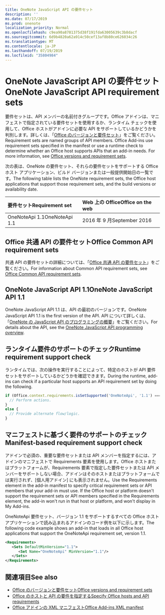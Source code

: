 ```yaml
---
title: OneNote JavaScript API の要件セット
description: ''
ms.date: 07/17/2019
ms.prod: onenote
localization_priority: Normal
ms.openlocfilehash: c9ea90a8781375d38f191fda63005639c3b8dacf
ms.sourcegitcommit: 6d9b4820a62a914c50cef13af8b80ce626034c26
ms.translationtype: MT
ms.contentlocale: ja-JP
ms.lasthandoff: 07/19/2019
ms.locfileid: "35804984"
---
```

# <a name="onenote-javascript-api-requirement-sets"></a><span data-ttu-id="b7335-102">OneNote JavaScript API の要件セット</span><span class="sxs-lookup"><span data-stu-id="b7335-102">OneNote JavaScript API requirement sets</span></span>

<span data-ttu-id="b7335-p101">要件セットは、API メンバーの名前付きグループです。Office アドインは、マニフェストで指定されている要件セットを使用するか、ランタイム チェックを使用して、Office ホストがアドインに必要な API をサポートしているかどうかを判別します。詳しくは、「[Office のバージョンと要件セット](/office/dev/add-ins/develop/office-versions-and-requirement-sets)」をご覧ください。</span><span class="sxs-lookup"><span data-stu-id="b7335-p101">Requirement sets are named groups of API members. Office Add-ins use requirement sets specified in the manifest or use a runtime check to determine whether an Office host supports APIs that an add-in needs. For more information, see [Office versions and requirement sets](/office/dev/add-ins/develop/office-versions-and-requirement-sets).</span></span>

<span data-ttu-id="b7335-106">次の表は、OneNote の要件セット、それらの要件セットをサポートする Office ホスト アプリケーション、ビルド バージョンまたは一般提供開始日の一覧です。</span><span class="sxs-lookup"><span data-stu-id="b7335-106">The following table lists the OneNote requirement sets, the Office host applications that support those requirement sets, and the build versions or availability date.</span></span>

|  <span data-ttu-id="b7335-107">要件セット</span><span class="sxs-lookup"><span data-stu-id="b7335-107">Requirement set</span></span>  |  <span data-ttu-id="b7335-108">Web 上の Office</span><span class="sxs-lookup"><span data-stu-id="b7335-108">Office on the web</span></span> |
|:-----|:-----|
| <span data-ttu-id="b7335-109">OneNoteApi 1.1</span><span class="sxs-lookup"><span data-stu-id="b7335-109">OneNoteApi 1.1</span></span>  | <span data-ttu-id="b7335-110">2016 年 9 月</span><span class="sxs-lookup"><span data-stu-id="b7335-110">September 2016</span></span> |  

## <a name="office-common-api-requirement-sets"></a><span data-ttu-id="b7335-111">Office 共通 API の要件セット</span><span class="sxs-lookup"><span data-stu-id="b7335-111">Office Common API requirement sets</span></span>

<span data-ttu-id="b7335-112">共通 API の要件セットの詳細については、「[Office 共通 API の要件セット](office-add-in-requirement-sets.md)」をご覧ください。</span><span class="sxs-lookup"><span data-stu-id="b7335-112">For information about Common API requirement sets, see [Office Common API requirement sets](office-add-in-requirement-sets.md).</span></span>

## <a name="onenote-javascript-api-11"></a><span data-ttu-id="b7335-113">OneNote JavaScript API 1.1</span><span class="sxs-lookup"><span data-stu-id="b7335-113">OneNote JavaScript API 1.1</span></span>

<span data-ttu-id="b7335-114">OneNote JavaScript API 1.1 は、API の最初のバージョンです。</span><span class="sxs-lookup"><span data-stu-id="b7335-114">OneNote JavaScript API 1.1 is the first version of the API.</span></span> <span data-ttu-id="b7335-115">API について詳しくは、「[OneNote の JavaScript API のプログラミングの概要](/office/dev/add-ins/onenote/onenote-add-ins-programming-overview)」をご覧ください。</span><span class="sxs-lookup"><span data-stu-id="b7335-115">For details about the API, see the [OneNote JavaScript API programming overview](/office/dev/add-ins/onenote/onenote-add-ins-programming-overview).</span></span>

## <a name="runtime-requirement-support-check"></a><span data-ttu-id="b7335-116">ランタイム要件のサポートのチェック</span><span class="sxs-lookup"><span data-stu-id="b7335-116">Runtime requirement support check</span></span>

<span data-ttu-id="b7335-117">ランタイムでは、次の操作を実行することによって、特定のホストが API 要件セットをサポートしているかどうかを確認できます。</span><span class="sxs-lookup"><span data-stu-id="b7335-117">During the runtime, add-ins can check if a particular host supports an API requirement set by doing the following.</span></span>

```js
if (Office.context.requirements.isSetSupported('OneNoteApi', '1.1') === true) {
  // Perform actions.
}
else {
  // Provide alternate flow/logic.
}
```

## <a name="manifest-based-requirement-support-check"></a><span data-ttu-id="b7335-118">マニフェストに基づく要件のサポートのチェック</span><span class="sxs-lookup"><span data-stu-id="b7335-118">Manifest-based requirement support check</span></span>

<span data-ttu-id="b7335-p103">アドインで必須の、重要な要件セットまたは API メンバーを指定するには、アドインのマニフェストで Requirements 要素を使用します。Office ホストまたはプラットフォームが、Requirements 要素で指定した要件セットまたは API メンバーをサポートしない場合、アドインはそのホストまたはプラットフォームでは実行されず、[個人用アドイン] にも表示されません。</span><span class="sxs-lookup"><span data-stu-id="b7335-p103">Use the Requirements element in the add-in manifest to specify critical requirement sets or API members that your add-in must use. If the Office host or platform doesn't support the requirement sets or API members specified in the Requirements element, the add-in won't run in that host or platform, and won't display in My Add-ins.</span></span>

<span data-ttu-id="b7335-121">OneNoteApi 要件セット、バージョン 1.1 をサポートするすべての Office ホスト アプリケーションで読み込まれるアドインのコード例を以下に示します。</span><span class="sxs-lookup"><span data-stu-id="b7335-121">The following code example shows an add-in that loads in all Office host applications that support the OneNoteApi requirement set, version 1.1.</span></span>

```xml
<Requirements>
   <Sets DefaultMinVersion="1.1">
      <Set Name="OneNoteApi" MinVersion="1.1"/>
   </Sets>
</Requirements>
```

## <a name="see-also"></a><span data-ttu-id="b7335-122">関連項目</span><span class="sxs-lookup"><span data-stu-id="b7335-122">See also</span></span>

- [<span data-ttu-id="b7335-123">Office のバージョンと要件セット</span><span class="sxs-lookup"><span data-stu-id="b7335-123">Office versions and requirement sets</span></span>](/office/dev/add-ins/develop/office-versions-and-requirement-sets)
- [<span data-ttu-id="b7335-124">Office のホストと API の要件を指定する</span><span class="sxs-lookup"><span data-stu-id="b7335-124">Specify Office hosts and API requirements</span></span>](/office/dev/add-ins/develop/specify-office-hosts-and-api-requirements)
- [<span data-ttu-id="b7335-125">Office アドインの XML マニフェスト</span><span class="sxs-lookup"><span data-stu-id="b7335-125">Office Add-ins XML manifest</span></span>](/office/dev/add-ins/develop/add-in-manifests)
